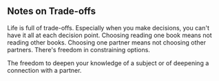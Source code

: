 
## Notes on Trade-offs

Life is full of trade-offs. Especially when you make decisions, you can't have it all at each decision point. Choosing reading one book means not reading other books. Choosing one partner means not choosing other partners. There's freedom in constraining options.

The freedom to deepen your knowledge of a subject or of deepening a connection with a partner.
